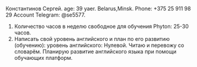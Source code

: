 Константинов Сергей.
age: 39 yaer.
Belarus,Minsk.
Phone: +375 25 911 98 29
Account Telegram: @se5577.

1. Количество часов в неделю свободное для обучения Phyton: 25-30 часов.
2. Написать свой уровень английского и план по его развитию (обучению): 
уровень английского: Нулевой. Читаю и перевожу со словарём. Планирую развитие английского языка при помощи обучающих платформ.
